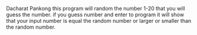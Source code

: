Dacharat Pankong
this program will random the number 1-20 that you will guess the number.
if you guess number and enter to program it will show that your input number is equal the random number
or larger or smaller than the random number.